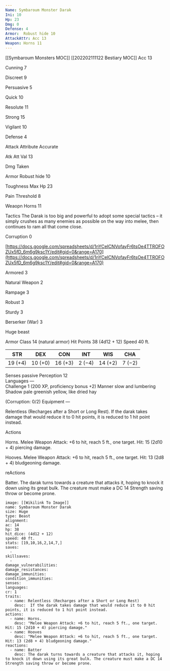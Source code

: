 ```yaml
---
Name: Symbaroum Monster Darak
Ini: 10
Hp: 23
Dmg: 0
Defense: 4
Armor:  Robust hide 10
AttackAttr: Acc 13
Weapon: Horns 11
---
```

[[Symbaroum Monsters MOC]]
[[202202111122 Bestiary MOC]]
Acc 13

Cunning 7

Discreet 9

Persuasive 5

Quick 10

Resolute 11

Strong 15

Vigilant 10

Defense 4

Attack Attribute Accurate

Atk Att Val 13

Dmg Taken

Armor Robust hide 10

Toughness Max Hp 23

Pain Threshold 8

Weaopn Horns 11

Tactics The Darak is too big and powerful to adopt some special tactics – it simply crushes as many enemies as possible on the way into melee, then continues to ram all that come close.

Corruption 0

[https://docs.google.com/spreadsheets/d/1nYCeICNVofayFr6tsOe4TTROFOZUx5fD_6m6g9ksc1Y/edit#gid=0&range=A170](https://docs.google.com/spreadsheets/d/1nYCeICNVofayFr6tsOe4TTROFOZUx5fD_6m6g9ksc1Y/edit#gid=0&range=A170)

Armored 3

Natural Weapon 2

Rampage 3

Robust 3

Sturdy 3

Berserker (War) 3



 

Huge beast

 

Armor Class 14 (natural armor) 
Hit Points 38 (4d12 + 12) 
Speed 40 ft.

 

| STR     | DEX     | CON     | INT    | WIS     | CHA    |
| ------- | ------- | ------- | ------ | ------- | ------ |
| 19 (+4) | 10 (+0) | 16 (+3) | 2 (−4) | 14 (+2) | 7 (−2) |

 

Senses passive Perception 12  
Languages —  
Challenge 1 (200 XP, proficiency bonus +2)
Manner slow and lumbering  
Shadow pale greenish yellow, like dried hay

(Corruption: 0/2) Equipment —

 
Relentless (Recharges after a Short or Long Rest). If the darak takes damage that would reduce it to 0 hit points, it is reduced to 1 hit point instead.

Actions

Horns. Melee Weapon Attack: +6 to hit, reach 5 ft., one target. Hit: 15 (2d10 + 4) piercing damage.

Hooves. Melee Weapon Attack: +6 to hit, reach 5 ft., one target. Hit: 13 (2d8 + 4) bludgeoning damage.

reActions

Batter. The darak turns towards a creature that attacks it, hoping to knock it down using its great bulk. The creature must make a DC 14 Strength saving throw or become prone.

```statblock
image: [[Wikilink To Image]]
name: Symbaroum Monster Darak
size: Huge
type: Beast
alignment: 
ac: 14
hp: 38 
hit_dice: (4d12 + 12) 
speed: 40 ft.
stats: [19,10,16,2,14,7,]
saves:
  -
skillsaves:
  -
damage_vulnerabilities: 
damage_resistances: 
damage_immunities: 
condition_immunities: 
senses: 
languages: 
cr: 1
traits:
  - name: Relentless (Recharges after a Short or Long Rest)
    desc:  If the darak takes damage that would reduce it to 0 hit points, it is reduced to 1 hit point instead.
actions:
  - name: Horns.
    desc: "Melee Weapon Attack: +6 to hit, reach 5 ft., one target. Hit: 15 (2d10 + 4) piercing damage."
  - name: Hooves
    desc: "Melee Weapon Attack: +6 to hit, reach 5 ft., one target. Hit: 13 (2d8 + 4) bludgeoning damage."
reactions:
  - name: Batter
    desc: The darak turns towards a creature that attacks it, hoping to knock it down using its great bulk. The creature must make a DC 14 Strength saving throw or become prone.
```